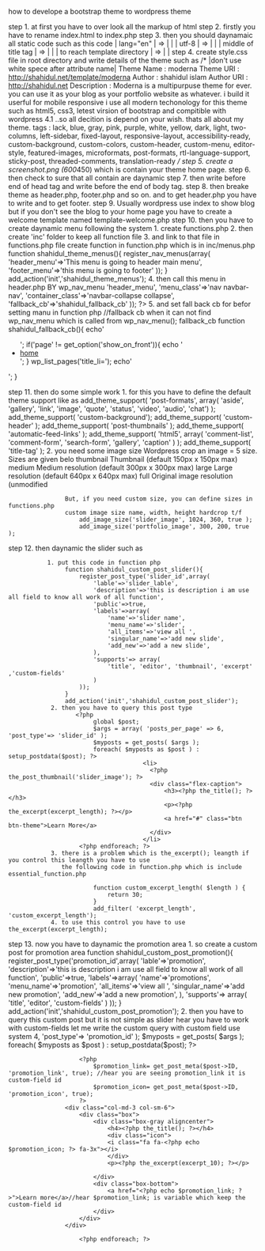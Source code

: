 how to develope a bootstrap theme to wordpress theme

step 1. at first you have to over look all the markup of html 
step 2. firstly you have to rename index.html to index.php 
step 3. then you should daynamaic all static code
            such as this code |     lang="en"                    | =>          |   <?php language_attributes(); ?>                |
                              |     utf-8                        | =>          |   <?php bloginfo('charset'); ?>                  |
                              | middle of title tag              | =>          |  <?php wp_title('|', true, right); ?>            |
                              | to reach template directory      | =>          |  <?php echo get_template_directory_uri(); ?>     |
step 4. create style.css file in root directory and write details of the theme
            such as
                   /* |don't use white spece after attribute name|
                       Theme Name  : moderna
                       Theme URI   : http://shahidul.net/template/moderna
                       Author      : shahidul islam
                       Author URI  : http://shahidul.net
                       Description : Moderna is a multipurpuse theme for ever. you can use it as your blog as your portfolio website as whatever.
                                     i build it userful for mobile responsive i use all modern techonology for this theme such as html5, css3,
                                     letest virsion of bootstrap and compitible with wordpress 4.1 ..so all decition is depend on your wish. 
                                     thats all about my theme.
                       tags        : lack, blue, gray, pink, purple, white, yellow, dark, light, two-columns, left-sidebar, fixed-layout,
                                     responsive-layout, accessibility-ready, custom-background, custom-colors, custom-header, custom-menu,
                                     editor-style, featured-images, microformats, post-formats, rtl-language-support, sticky-post,
                                      threaded-comments, translation-ready
                   */
step 5. create a screenshot.png (600*450) which is contain your theme home page.
step 6. then check to sure that all contain are daynamic
step 7. then write before end of head tag <?php wp_head(); ?> and write <?php wp_footer(); ?> before the end of body tag.
step 8. then breake theme as header.php, footer.php and so on. and to get header.php you have to write <?php get_header(); ?> and 
        <?php get_footer(); ?> to get footer.
step 9. Usually wordpress use index to show blog but if you don't see the blog to your home page you have to create a welcome template
         named template-welcome.php
step 10. then you have to create daynamic menu following the system
                1. create functions.php
                2. then create 'inc' folder to keep all function file 
                3. and link to that file in functions.php file
                create function in function.php which is in inc/menus.php
                    function shahidul_theme_menus(){
                        register_nav_menus(array(
                            'header_menu'=>'This menu is going to header main menu',
                            'footer_menu'=>'this menu is going to footer'
                        ));
                    }
                    add_action('init','shahidul_theme_menus');
                4. then call this menu in header.php BY wp_nav_menu
                    <?php
                        wp_nav_menu(array(
                            'theme_location'=>'header_menu',
                            'menu_class'=>'nav navbar-nav',
                            'container_class'=>'navbar-collapse collapse',
                            'fallback_cb'=>'shahidul_fallback_cb'
                        ));
                    ?>
                5. and set fall back cb for befor setting manu in function php
                       //fallback cb when it can not find wp_nav_menu which is called from wp_nav_menu(); fallback_cb
                        function shahidul_fallback_cb(){
                            echo'<div class="navbar-collapse collapse "><ul class="nav navbar-nav">';
                            if('page' != get_option('show_on_front')){
                                echo '<li><a href="'.site_url().'">home</a></li>';
                            }
                            wp_list_pages('title_li=');
                            echo'</ul></div>';
                        }

step 11. then do some simple work 
                1. for this you have to define the default theme support
                   like as
                        add_theme_support( 'post-formats', array( 'aside', 'gallery', 'link', 'image', 'quote', 'status', 'video', 'audio', 'chat') );
                        add_theme_support( 'custom-background');
                        add_theme_support( 'custom-header' );
                        add_theme_support( 'post-thumbnails' );
                        add_theme_support( 'automatic-feed-links' );
                        add_theme_support( 'html5', array( 'comment-list', 'comment-form', 'search-form', 'gallery', 'caption' ) );
                        add_theme_support( 'title-tag' );
                2. you need some image size
                    Wordpress crop an image = 5 size. Sizes are given belo
                        thumbnail		Thumbnail (default 150px x 150px max)
                        medium 		Medium resolution (default 300px x 300px max)
                        large			Large resolution (default 640px x 640px max)
                        full			Original image resolution (unmodified
                        
                    But, if you need custom size, you can define sizes in functions.php
                    custom image size name, width, height hardcrop t/f
                        add_image_size('slider_image', 1024, 360, true );
                        add_image_size('portfolio_image', 300, 200, true );

                    
step 12. then daynamic the slider such as
               
               1. put this code in function php
                    function shahidul_custom_post_slider(){
                        register_post_type('slider_id',array(
                            'lable'=>'slider_lable',
                            'description'=>'this is description i am use all field to know all work of all function',
                            'public'=>true,
                            'labels'=>array(
                                'name'=>'slider name',
                                'menu_name'=>'slider',
                                'all_items'=>'view all ',
                                'singular_name'=>'add new slide',
                                'add_new'=>'add a new slide',
                            ),
                            'supports'=> array(
                                'title', 'editor', 'thumbnail', 'excerpt' ,'custom-fields'
                            )
                        ));
                    }
                    add_action('init','shahidul_custom_post_slider');
                2. then you have to query this post type
                       <?php
                            global $post;
                            $args = array( 'posts_per_page' => 6, 'post_type'=> 'slider_id' );
                            $myposts = get_posts( $args );
                            foreach( $myposts as $post ) : setup_postdata($post); ?>
                                          <li>
                                            <?php the_post_thumbnail('slider_image'); ?>
                                            <div class="flex-caption">
                                                <h3><?php the_title(); ?></h3> 
                                                <p><?php the_excerpt(excerpt_length); ?></p> 
                                                <a href="#" class="btn btn-theme">Learn More</a>
                                            </div>
                                          </li>
                        <?php endforeach; ?>
                3. there is a problem which is the_excerpt(); leangth if you control this leangth you have to use
                   the following code in function.php which is include essential_function.php

                            function custom_excerpt_length( $length ) {
                                return 30;
                            }
                            add_filter( 'excerpt_length', 'custom_excerpt_length');
                4. to use this control you have to use the_excerpt(excerpt_length);
step 13. now you have to daynamic the promotion area
                1. so create a custom post for promotion area
                        function shahidul_custom_post_promotion(){
                            register_post_type('promotion_id',array(
                                'lable'=>'promotion',
                                'description'=>'this is description i am use all field to know all work of all function',
                                'public'=>true,
                                'labels'=>array(
                                    'name'=>'promotions',
                                    'menu_name'=>'promotion',
                                    'all_items'=>'view all ',
                                    'singular_name'=>'add new promotion',
                                    'add_new'=>'add a new promotion',
                                ),
                                'supports'=> array(
                                    'title', 'editor', 'custom-fields'
                                )
                            ));
                        }
                        add_action('init','shahidul_custom_post_promotion');
                2. then you have to query this custom post but it is not simple as slider hear you have to work with custom-fields
                let me write the custom query with custom field use system
                        <?php
                        global $post;
                        $args = array( 'posts_per_page' => 4, 'post_type'=> 'promotion_id' );
                        $myposts = get_posts( $args );
                        foreach( $myposts as $post ) : setup_postdata($post); ?>

                        <?php 
                            $promotion_link= get_post_meta($post->ID, 'promotion_link', true); //hear you are seeing promotion_link it is custom-field id
                            $promotion_icon= get_post_meta($post->ID, 'promotion_icon', true); 
                        ?>
                    <div class="col-md-3 col-sm-6">
                        <div class="box">
                            <div class="box-gray aligncenter">
                                <h4><?php the_title(); ?></h4>
                                <div class="icon">
                                <i class="fa fa-<?php echo $promotion_icon; ?> fa-3x"></i>
                                </div>
                                <p><?php the_excerpt(excerpt_10); ?></p>

                            </div>
                            <div class="box-bottom">
                                <a href="<?php echo $promotion_link; ?>">Learn more</a>//hear $promotion_link; is variable which keep the custom-field id 
                            </div>
                        </div>
                    </div>

                        <?php endforeach; ?>
